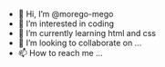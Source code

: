 - 👋 Hi, I’m @morego-mego
- 👀 I’m interested in coding
- 🌱 I’m currently learning html and css
- 💞️ I’m looking to collaborate on ...
- 📫 How to reach me ...

<!---
morego-mego/morego-mego is a ✨ special ✨ repository because its `README.md` (this file) appears on your GitHub profile.
You can click the Preview link to take a look at your changes.
--->
